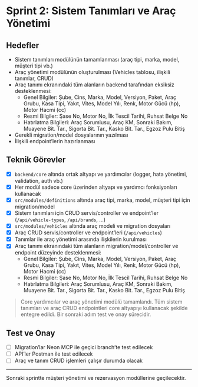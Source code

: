 # Sprint 2: Sistem Tanımları ve Araç Yönetimi

## Hedefler
- Sistem tanımları modülünün tamamlanması (araç tipi, marka, model, müşteri tipi vb.)
- Araç yönetimi modülünün oluşturulması (Vehicles tablosu, ilişkili tanımlar, CRUD)
- Araç tanımı ekranındaki tüm alanların backend tarafından eksiksiz desteklenmesi:
  - Genel Bilgiler: Şube, Cins, Marka, Model, Versiyon, Paket, Araç Grubu, Kasa Tipi, Yakıt, Vites, Model Yılı, Renk, Motor Gücü (hp), Motor Hacmi (cc)
  - Resmi Bilgiler: Şase No, Motor No, İlk Tescil Tarihi, Ruhsat Belge No
  - Hatırlatma Bilgileri: Araç Sorumlusu, Araç KM, Sonraki Bakım, Muayene Bit. Tar., Sigorta Bit. Tar., Kasko Bit. Tar., Egzoz Pulu Bitiş
- Gerekli migration/model dosyalarının yazılması
- İlişkili endpoint’lerin hazırlanması

## Teknik Görevler
- [x] `backend/core` altında ortak altyapı ve yardımcılar (logger, hata yönetimi, validation, auth vb.)
- [x] Her modül sadece core üzerinden altyapı ve yardımcı fonksiyonları kullanacak
- [x] `src/modules/definitions` altında araç tipi, marka, model, müşteri tipi için migration/model
- [x] Sistem tanımları için CRUD servis/controller ve endpoint’ler (`/api/vehicle-types`, `/api/brands`, ...)
- [x] `src/modules/vehicles` altında araç modeli ve migration dosyaları
- [x] Araç CRUD servis/controller ve endpoint’leri (`/api/vehicles`)
- [x] Tanımlar ile araç yönetimi arasında ilişkilerin kurulması
- [x] Araç tanımı ekranındaki tüm alanların migration/model/controller ve endpoint düzeyinde desteklenmesi:
    - Genel Bilgiler: Şube, Cins, Marka, Model, Versiyon, Paket, Araç Grubu, Kasa Tipi, Yakıt, Vites, Model Yılı, Renk, Motor Gücü (hp), Motor Hacmi (cc)
    - Resmi Bilgiler: Şase No, Motor No, İlk Tescil Tarihi, Ruhsat Belge No
    - Hatırlatma Bilgileri: Araç Sorumlusu, Araç KM, Sonraki Bakım, Muayene Bit. Tar., Sigorta Bit. Tar., Kasko Bit. Tar., Egzoz Pulu Bitiş

> Core yardımcılar ve araç yönetimi modülü tamamlandı. Tüm sistem tanımları ve araç CRUD endpointleri core altyapıyı kullanacak şekilde entegre edildi. Bir sonraki adım test ve onay sürecidir.

## Test ve Onay
- [ ] Migration’lar Neon MCP ile geçici branch’te test edilecek
- [ ] API’ler Postman ile test edilecek
- [ ] Araç ve tanım CRUD işlemleri çalışır durumda olacak

---

Sonraki sprintte müşteri yönetimi ve rezervasyon modüllerine geçilecektir.
